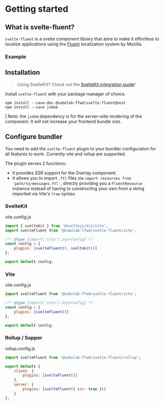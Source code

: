 <script lang="ts">
	import { base } from '$app/paths'
	import Example from '$site/examples/frontpage/Example.svelte';
	import ReferenceLink from '$site/ReferenceLink.svelte'
</script>

# Getting started

## What is svelte-fluent?

`svelte-fluent` is a svelte component library that aims to make it effortless to localize applications using
the [Fluent](https://projectfluent.org/) localization system by Mozilla.

### Example

<Example />

## Installation

> Using SvelteKit? Check out the [SvelteKit integration guide]({base}/docs/integration#sveltekit)!

Install `svelte-fluent` with your package manager of choice.

```
npm install --save-dev @nubolab-ffwd/svelte-fluent@next
npm install --save jsdom
```

| Note: the `jsdom` dependency is for the server-side rendering of the <ReferenceLink name="Overlay" /> component. It will not increase your frontend bundle size.

## Configure bundler

You need to add the `svelte-fluent` plugin to your bundler configuration for all features to work.
Currently vite and rollup are supported.

The plugin serves 2 functions:

- It provides SSR support for the Overlay component.
- It allows you to import `.ftl` files via `import resources from 'path/to/messages.ftl'`, directly providing you a `FluentResource` instance instead of having to constructing your own from a string imported via Vite's `?raw` syntax.

### SvelteKit

vite.config.js

```js
import { sveltekit } from '@sveltejs/kit/vite';
import svelteFluent from '@nubolab-ffwd/svelte-fluent/vite';

/** @type {import('vite').UserConfig} */
const config = {
	plugins: [svelteFluent(), sveltekit()]
};

export default config;
```

### Vite

vite.config.js

```js
import svelteFluent from '@nubolab-ffwd/svelte-fluent/vite';

/** @type {import('vite').UserConfig} */
const config = {
	plugins: [svelteFluent()]
};

export default config;
```

### Rollup / Sapper

rollup.config.js

```js
import svelteFluent from '@nubolab-ffwd/svelte-fluent/rollup';

export default {
	client: {
		plugins: [svelteFluent()]
	},
	server: {
		plugins: [svelteFluent({ ssr: true })]
	}
};
```
